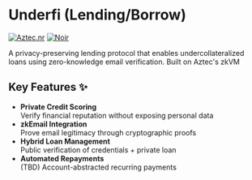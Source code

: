 # Underfi (Lending/Borrow)

[![Aztec.nr](https://img.shields.io/badge/Aztec.nr-v3.0.0-000000)](https://aztec.network)
[![Noir](https://img.shields.io/badge/Noir-0.12.1-7C3AED)](https://noir-lang.org)

A privacy-preserving lending protocol that enables undercollateralized loans using zero-knowledge email verification. Built on Aztec's zkVM 

## Key Features ✨

- **Private Credit Scoring**  
Verify financial reputation without exposing personal data
- **zkEmail Integration**  
Prove email legitimacy through cryptographic proofs
- **Hybrid Loan Management**  
Public verification of credentials + private loan 
- **Automated Repayments**  
(TBD) Account-abstracted recurring payments
